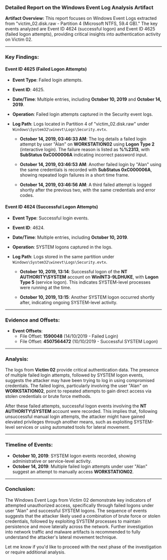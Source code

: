 ### Detailed Report on the Windows Event Log Analysis Artifact

**Artifact Overview:**
This report focuses on Windows Event Logs extracted from "victim_02.disk.raw - Partition 4 (Microsoft NTFS, 59.4 GB)." The key events analyzed are Event ID 4624 (successful logon) and Event ID 4625 (failed logon attempts), providing critical insights into authentication activity on Victim 02.

---

### Key Findings:

#### **Event ID 4625 (Failed Logon Attempts)**
- **Event Type**: Failed login attempts.
- **Event ID**: 4625.
- **Date/Time**: Multiple entries, including **October 10, 2019** and **October 14, 2019**.
- **Operation**: Failed login attempts captured in the Security event logs.
- **Log Path**: Logs located in Partition 4 of "victim_02.disk.raw" under `Windows\System32\winevt\Logs\Security.evtx`.

  - **October 14, 2019, 03:46:33 AM**: The log details a failed login attempt by user "Alan" on **WORKSTATION02** using **Logon Type 2** (interactive login). The failure reason is listed as **%%2313**, with **SubStatus 0xC000006A** indicating incorrect password input.

  - **October 14, 2019, 03:46:53 AM**: Another failed login by "Alan" using the same credentials is recorded with **SubStatus 0xC000006A**, showing repeated login failures in a short time frame.

  - **October 14, 2019, 03:46:56 AM**: A third failed attempt is logged shortly after the previous two, with the same credentials and error codes.

#### **Event ID 4624 (Successful Logon Attempts)**
- **Event Type**: Successful login events.
- **Event ID**: 4624.
- **Date/Time**: Multiple entries, including **October 10, 2019**.
- **Operation**: SYSTEM logons captured in the logs.
- **Log Path**: Logs stored in the same partition under `Windows\System32\winevt\Logs\Security.evtx`.

  - **October 10, 2019, 13:14**: Successful logon of the **NT AUTHORITY\SYSTEM** account on **WinINT3-9LDHUKE**, with **Logon Type 5** (service logon). This indicates SYSTEM-level processes were running at the time.

  - **October 10, 2019, 13:15**: Another SYSTEM logon occurred shortly after, indicating ongoing SYSTEM-level activity.

---

### Evidence and Offsets:
- **Event Offsets**:
  - File Offset: **1590048** (14/10/2019 - Failed Login)
  - File Offset: **4507564472** (10/10/2019 - Successful SYSTEM Logon)

---

### Analysis:

The logs from **Victim 02** provide critical authentication data. The presence of multiple failed login attempts, followed by SYSTEM logon events, suggests the attacker may have been trying to log in using compromised credentials. The failed logins, particularly involving the user "Alan" on **WORKSTATION02**, point to repeated attempts to gain direct access via stolen credentials or brute force methods.

After these failed attempts, successful logon events involving the **NT AUTHORITY\SYSTEM** account were recorded. This implies that, following unsuccessful manual login attempts, the attacker might have gained elevated privileges through another means, such as exploiting SYSTEM-level services or using automated tools for lateral movement.

---

### Timeline of Events:
- **October 10, 2019**: SYSTEM logon events recorded, showing administrative or service-level activity.
- **October 14, 2019**: Multiple failed login attempts under user "Alan" suggest an attempt to manually access **WORKSTATION02**.

---

### Conclusion:
The Windows Event Logs from Victim 02 demonstrate key indicators of attempted unauthorized access, specifically through failed logons under user "Alan" and successful SYSTEM logons. The sequence of events suggests that the attacker likely used a combination of brute force or stolen credentials, followed by exploiting SYSTEM processes to maintain persistence and move laterally across the network. Further investigation into network traffic and malware artifacts is recommended to fully understand the attacker's lateral movement technique.

Let me know if you'd like to proceed with the next phase of the investigation or require additional analysis.
